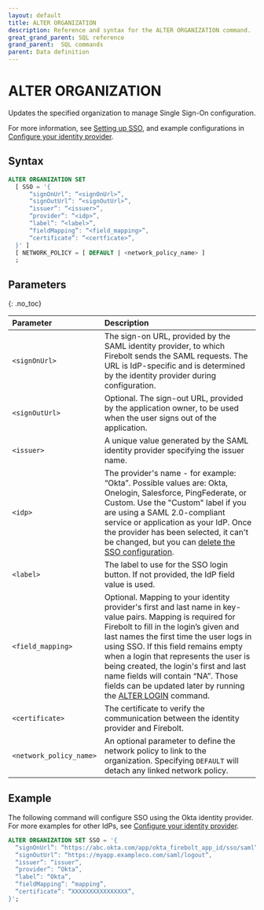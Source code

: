 ```yaml
---
layout: default
title: ALTER ORGANIZATION
description: Reference and syntax for the ALTER ORGANIZATION command.
great_grand_parent: SQL reference
grand_parent:  SQL commands
parent: Data definition
---
```


# ALTER ORGANIZATION

Updates the specified organization to manage Single Sign-On configuration.

For more information, see [Setting up SSO](../../../Guides/security/sso/sso.md), and example configurations in [Configure your identity provider](../../../Guides/security/sso/configuring-idp-for-sso.md). 

## Syntax

```sql
ALTER ORGANIZATION SET 
  [ SSO = '{
      “signOnUrl”: “<signOnUrl>”,
      “signOutUrl”: “<signOutUrl>”, 
      “issuer”: “<issuer>”,
      “provider”: “<idp>”,
      “label”: “<label>”,
      “fieldMapping”: “<field_mapping>”,
      “certificate”: “<certficate>”,
  }' ]
  [ NETWORK_POLICY = [ DEFAULT | <network_policy_name> ]
  ;
```

## Parameters 
{: .no_toc} 

| Parameter | Description |
| :--- | :--- |
| `<signOnUrl>` | The sign-on URL, provided by the SAML identity provider, to which Firebolt sends the SAML requests. The URL is IdP-specific and is determined by the identity provider during configuration. |
| `<signOutUrl>` | Optional. The sign-out URL, provided by the application owner, to be used when the user signs out of the application. |
| `<issuer>` | A unique value generated by the SAML identity provider specifying the issuer name. |
| `<idp>` | The provider's name - for example: “Okta”. Possible values are: Okta, Onelogin, Salesforce, PingFederate, or Custom. Use the "Custom" label if you are using a SAML 2.0-compliant service or application as your IdP. Once the provider has been selected, it can't be changed, but you can [delete the SSO configuration](../../../Guides/security/sso/sso.md#delete-sso). |
| `<label>` | The label to use for the SSO login button. If not provided, the IdP field value is used. |
| `<field_mapping>` | Optional.  Mapping to your identity provider's first and last name in key-value pairs. Mapping is required for Firebolt to fill in the login’s given and last names the first time the user logs in using SSO. If this field remains empty when a login that represents the user is being created, the login's first and last name fields will contain “NA”. Those fields can be updated later by running the [ALTER LOGIN](../../../sql_reference/commands/access-control/alter-login.md) command. 
| `<certificate>` | The certificate to verify the communication between the identity provider and Firebolt. |
| `<network_policy_name>` | An optional parameter to define the network policy to link to the organization. Specifying `DEFAULT` will detach any linked network policy.  |


## Example

The following command will configure SSO using the Okta identity provider. For more examples for other IdPs, see [Configure your identity provider](../../../Guides/security/sso/configuring-idp-for-sso.md).

```sql
ALTER ORGANIZATION SET SSO = '{
  “signOnUrl”: “https://abc.okta.com/app/okta_firebolt_app_id/sso/saml”,
  “signOutUrl”: “https://myapp.exampleco.com/saml/logout”, 
  “issuer”: “issuer”,
  “provider”: “Okta”, 
  “label”: “Okta”,
  “fieldMapping”: “mapping”,
  “certificate”: “XXXXXXXXXXXXXXXX”,
}';
```

